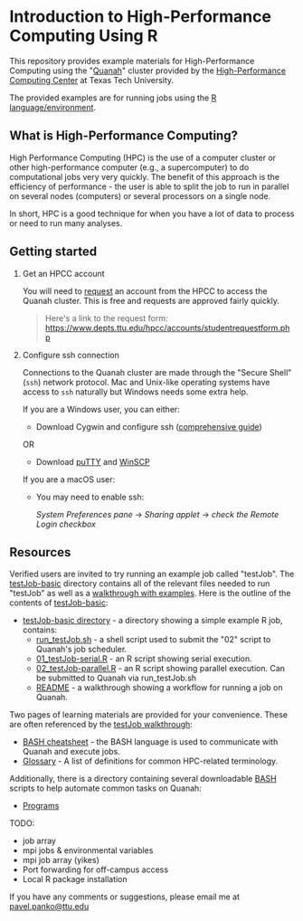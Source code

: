 # Introduction to High-Performance Computing Using R 
This repository provides example materials for High-Performance Computing using the "[Quanah](https://www.depts.ttu.edu/hpcc/operations/equipment.php)" cluster provided by the [High-Performance Computing Center](https://www.depts.ttu.edu/hpcc/) at Texas Tech University.

The provided examples are for running jobs using the [R language/environment](https://www.r-project.org/about.html). 

## What is High-Performance Computing? 
High Performance Computing (HPC) is the use of a computer cluster or other high-performance computer (e.g., a supercomputer) to do computational jobs very very quickly. The benefit of this approach is the efficiency of performance - the user is able to split the job to run in parallel on several nodes (computers) or several processors on a single node.   

In short, HPC is a good technique for when you have a lot of data to process or need to run many analyses. 

## Getting started 

1. Get an HPCC account

    You will need to [request](https://www.depts.ttu.edu/hpcc/accounts/facultyrequest.php) an account from the HPCC to access the Quanah cluster. This is free and requests are approved fairly quickly. 

   > Here's a link to the request form: 
https://www.depts.ttu.edu/hpcc/accounts/studentrequestform.php
 
2. Configure ssh connection

    Connections to the Quanah cluster are made through the "Secure Shell" (`ssh`) network protocol. Mac and Unix-like operating systems have access to `ssh` naturally but Windows needs some extra help.   
 
   If you are a Windows user, you can either:
      * Download Cygwin and configure ssh ([comprehensive guide](https://docs.oracle.com/cd/E24628_01/install.121/e22624/preinstall_req_cygwin_ssh.htm#EMBSC150)) 

      OR

      * Download [puTTY](https://www.putty.org/) and [WinSCP](https://winscp.net/eng/download.php)
 
   If you are a macOS user: 
      * You may need to enable ssh: 
      
          *System Preferences pane* → *Sharing applet* → *check the Remote Login checkbox*

## Resources 

Verified users are invited to try running an example job called "testJob". The [testJob-basic](https://github.com/ppanko/intro-to-hpc/tree/master/testJob-basic) directory contains all of the relevant files needed to run "testJob" as well as a [walkthrough with examples](https://github.com/ppanko/intro-to-hpc/blob/master/testJob-basic/README.md). Here is the outline of the contents of [testJob-basic](https://github.com/ppanko/intro-to-hpc/tree/master/testJob-basic):

* [testJob-basic directory](https://github.com/ppanko/intro-to-hpc/tree/master/testJob-basic) - a directory showing a simple example R job, contains: 
    * [run_testJob.sh](https://github.com/ppanko/intro-to-hpc/blob/master/testJob-basic/02_testJob-parallel.R) - a shell script used to submit the "02" script to Quanah's job scheduler. 
    * [01_testJob-serial.R](https://github.com/ppanko/intro-to-hpc/blob/master/testJob-basic/01_testJob-serial.R) - an R script showing serial execution. 
    * [02_testJob-parallel.R](https://github.com/ppanko/intro-to-hpc/blob/master/testJob-basic/02_testJob-parallel.R) - an R script showing parallel execution. Can be submitted to Quanah via run_testJob.sh
    * [README](https://github.com/ppanko/intro-to-hpc/blob/master/testJob-basic/README.md) - a walkthrough showing a workflow for running a job on Quanah.

Two pages of learning materials are provided for your convenience. These are often referenced by the [testJob walkthrough](https://github.com/ppanko/intro-to-hpc/blob/master/testJob-basic/README.md):  

* [BASH cheatsheet](https://github.com/ppanko/intro-to-hpc/blob/master/BASH-cheatsheet.md) - the BASH language is used to communicate with Quanah and execute jobs. 
* [Glossary](https://github.com/ppanko/intro-to-hpc/blob/master/Glossary.md) - A list of definitions for common HPC-related terminology. 
 
Additionally, there is a directory containing several downloadable [BASH](https://github.com/ppanko/intro-to-hpc/blob/master/BASH-cheatsheet.md) scripts to help automate common tasks on Quanah: 

* [Programs](https://github.com/ppanko/intro-to-hpc/tree/master/programs) 
 
 TODO: 
 * job array 
 * mpi jobs & environmental variables
 * mpi job array (yikes)
 * Port forwarding for off-campus access 
 * Local R package installation 
    
If you have any comments or suggestions, please email me at pavel.panko@ttu.edu
